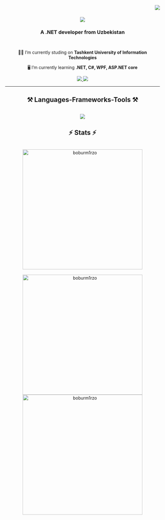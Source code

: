 <img align="right" src="https://visitor-badge.laobi.icu/badge?page_id=Boburmirzo" />

<h1 align="center">
    <img src="https://readme-typing-svg.herokuapp.com/?font=Righteous&size=35&center=true&vCenter=true&width=500&height=70&duration=5000&lines=Hi+There!+👋;+I'm+Boburmirzo!;+Welcom+to+my+github+page!" />
</h1>

<h3 align="center">A .NET developer from Uzbekistan</h3>

<br/>

<div align="center">
 
 👨‍🎓 I’m currently studing on **Tashkent University of Information Technologies**
 
 🖥️ I’m currently learning **.NET, C#, WPF, ASP.NET core**

 </div>

 <div align="center"> 
  <a href="mailto:boburbobyev3@gmail.com">
    <img src="https://img.shields.io/badge/Gmail-333333?style=for-the-badge&logo=gmail&logoColor=red" />
  </a>
  <a href="https://linkedin.com/in/Boburm1rzo-Boboyev" target="_blank">
    <img src="https://img.shields.io/badge/LinkedIn-0077B5?style=for-the-badge&logo=linkedin&logoColor=white" target="_blank" />
  </a>
 
</div>
 <hr/>

 <h2 align="center">⚒️ Languages-Frameworks-Tools ⚒️</h2>
<br/>
<div align=center>
    <img src="https://skillicons.dev/icons?i=cs,dotnet,github,postgres,visualstudio,windows,mysql,postman" />
  </div>
  <h2 align="center">⚡ Stats ⚡</h2>
  <br/>
<div align=center>
   <img align=center width=390 src="https://github-readme-stats.vercel.app/api/top-langs?username=boburm1rzo&show_icons=true&locale=en&layout=compact&theme=react&border_radius=10&size_weight=0.5&count_weight=0.5" alt="boburm1rzo" />
</div>
    <br/>
<div align=center>
    <img width=390 align=center  src="https://github-readme-stats.vercel.app/api?username=boburm1rzo&count_private=true&show_icons=true&locale=en&theme=react&rank_icon=github&border_radius=10" alt="boburm1rzo" />
    <img width=390 align=center  src="https://github-readme-streak-stats.herokuapp.com/?user=boburm1rzo&theme=react" alt="boburm1rzo" />
  </div>

